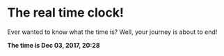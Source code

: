 # The real time clock!

Ever wanted to know what the time is? Well, your journey is about to end!

**The time is Dec 03, 2017, 20:28**